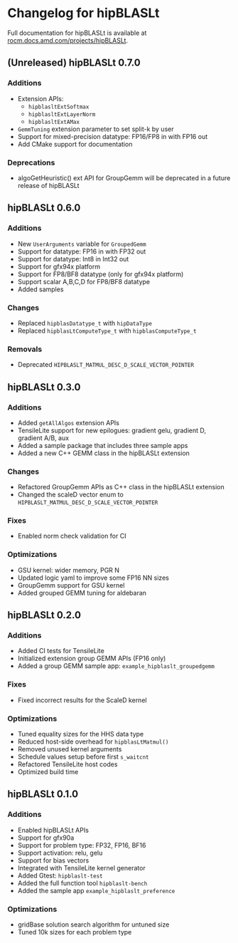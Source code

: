 # Changelog for hipBLASLt

Full documentation for hipBLASLt is available at [rocm.docs.amd.com/projects/hipBLASLt](https://rocm.docs.amd.com/projects/hipBLASLt/en/latest/index.html).

## (Unreleased) hipBLASLt 0.7.0

### Additions

* Extension APIs:
  * `hipblasltExtSoftmax`
  * `hipblasltExtLayerNorm`
  * `hipblasltExtAMax`
* `GemmTuning` extension parameter to set split-k by user
* Support for mixed-precision datatype: FP16/FP8 in with FP16 out
* Add CMake support for documentation

### Deprecations

* algoGetHeuristic() ext API for GroupGemm will be deprecated in a future release of hipBLASLt

## hipBLASLt 0.6.0

### Additions

* New `UserArguments` variable for `GroupedGemm`
* Support for datatype: FP16 in with FP32 out
* Support for datatype: Int8 in Int32 out
* Support for gfx94x platform
* Support for FP8/BF8 datatype (only for gfx94x platform)
* Support scalar A,B,C,D for FP8/BF8 datatype
* Added samples

### Changes

* Replaced `hipblasDatatype_t` with `hipDataType`
* Replaced `hipblasLtComputeType_t` with `hipblasComputeType_t`

### Removals

* Deprecated `HIPBLASLT_MATMUL_DESC_D_SCALE_VECTOR_POINTER`

## hipBLASLt 0.3.0

### Additions

* Added `getAllAlgos` extension APIs
* TensileLite support for new epilogues: gradient gelu, gradient D, gradient A/B, aux
* Added a sample package that includes three sample apps
* Added a new C++ GEMM class in the hipBLASLt extension

### Changes

* Refactored GroupGemm APIs as C++ class in the hipBLASLt extension
* Changed the scaleD vector enum to `HIPBLASLT_MATMUL_DESC_D_SCALE_VECTOR_POINTER`

### Fixes

* Enabled norm check validation for CI

### Optimizations

* GSU kernel: wider memory, PGR N
* Updated logic yaml to improve some FP16 NN sizes
* GroupGemm support for GSU kernel
* Added grouped GEMM tuning for aldebaran

## hipBLASLt 0.2.0

### Additions

* Added CI tests for TensileLite
* Initialized extension group GEMM APIs (FP16 only)
* Added a group GEMM sample app: `example_hipblaslt_groupedgemm`

### Fixes

* Fixed incorrect results for the ScaleD kernel

### Optimizations

* Tuned equality sizes for the HHS data type
* Reduced host-side overhead for `hipblasLtMatmul()`
* Removed unused kernel arguments
* Schedule values setup before first `s_waitcnt`
* Refactored TensileLite host codes
* Optimized build time

## hipBLASLt 0.1.0

### Additions

* Enabled hipBLASLt APIs
* Support for gfx90a
* Support for problem type: FP32, FP16, BF16
* Support activation: relu, gelu
* Support for bias vectors
* Integrated with TensileLite kernel generator
* Added Gtest: `hipblaslt-test`
* Added the full function tool `hipblaslt-bench`
* Added the sample app `example_hipblaslt_preference`

### Optimizations

* gridBase solution search algorithm for untuned size
* Tuned 10k sizes for each problem type
